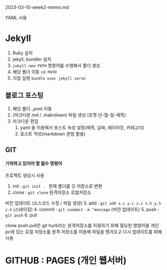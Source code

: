 2023-03-10-week2-memo.md

YAML 사용

# Jekyll
1. Ruby 설치
2. jekyll, bundler 설치
3. ```jekyll new PATH``` 명령어를 수행해서 폴더 생성
4. 해당  폴더 이동 ```cd PATH```
5. 지킬 실행 ```bundle exec jekyll serve```

## 블로그 포스팅
1. 해당 폴더 _post 이동
2. (마크다운.md / .makrdown) 파일 생성 (포맷 년-월-일-제목)
3. 마크다운 편집
	1) yaml 을 이용해서 포스트 속성 설정(제목, 날짜, 레이아웃, 카테고리)
	2) 포스트 작성(markdown 문법 활용)

## GIT
#### 기억하고 있어야 할 필수 명령어	

프로젝트 생성시 사용
1. init	:	```git init . ``` 현재 폴더를 깃 저장소로 변환
2. clone	:	```git clone``` 원격저장소 로컬저장소

버전 업데이트 (소스코드 수정 / 파일 생성)
3. add	:	```git add x.c y.c z.c x.h y.h z.h``` (스테이징)
4. commit	:	```git coommit -m "message``` (버전 업데이트)
5. push	:	```git push```
6. pull

clone push pull은 git hurb라는 원격저장소를 이용하기 위해 필요한 명령어들
개인 pc에 있는 로컬 저장소를 원격 저장소를 이용해 파일을 땡겨오고 다시 업데이트를
위해 사용

# GITHUB : PAGES (개인 웹서버)